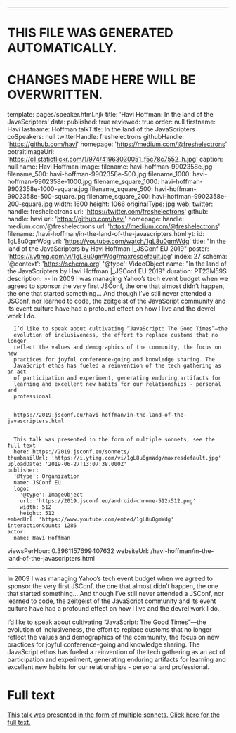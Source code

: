 ----

# THIS FILE WAS GENERATED AUTOMATICALLY.
# CHANGES MADE HERE WILL BE OVERWRITTEN.

template: pages/speaker.html.njk
title: 'Havi Hoffman: In the land of the JavaScripters'
data:
  published: true
  reviewed: true
  order: null
  firstname: Havi
  lastname: Hoffman
  talkTitle: In the land of the JavaScripters
  coSpeakers: null
  twitterHandle: freshelectrons
  githubHandle: 'https://github.com/havi'
  homepage: 'https://medium.com/@freshelectrons'
  potraitImageUrl: 'https://c1.staticflickr.com/1/974/41963030051_f5c78c7552_h.jpg'
  caption: null
  name: Havi Hoffman
  image:
    filename: havi-hoffman-9902358e.jpg
    filename_500: havi-hoffman-9902358e-500.jpg
    filename_1000: havi-hoffman-9902358e-1000.jpg
    filename_square_1000: havi-hoffman-9902358e-1000-square.jpg
    filename_square_500: havi-hoffman-9902358e-500-square.jpg
    filename_square_200: havi-hoffman-9902358e-200-square.jpg
    width: 1600
    height: 1066
    originalType: jpg
  web:
    twitter:
      handle: freshelectrons
      url: 'https://twitter.com/freshelectrons'
    github:
      handle: havi
      url: 'https://github.com/havi'
    homepage:
      handle: medium.com/@freshelectrons
      url: 'https://medium.com/@freshelectrons'
filename: /havi-hoffman/in-the-land-of-the-javascripters.html
yt:
  id: 1gL8u0gmWdg
  url: 'https://youtube.com/watch/1gL8u0gmWdg'
  title: "In the land of the JavaScripters by Havi Hoffman |\_JSConf EU 2019"
  poster: 'https://i.ytimg.com/vi/1gL8u0gmWdg/maxresdefault.jpg'
  index: 27
  schema:
    '@context': 'https://schema.org'
    '@type': VideoObject
    name: "In the land of the JavaScripters by Havi Hoffman |\_JSConf EU 2019"
    duration: PT23M59S
    description: >-
      In 2009 I was managing Yahoo’s tech event budget when we agreed to sponsor
      the very first JSConf, the one that almost didn’t happen, the one that
      started something… And though I’ve still never attended a JSConf, nor
      learned to code, the zeitgeist of the JavaScript community and its event
      culture have had a profound effect on how I live and the devrel work I do.


      I’d like to speak about cultivating “JavaScript: The Good Times”—the
      evolution of inclusiveness, the effort to replace customs that no longer
      reflect the values and demographics of the community, the focus on new
      practices for joyful conference-going and knowledge sharing. The
      JavaScript ethos has fueled a reinvention of the tech gathering as an act
      of participation and experiment, generating enduring artifacts for
      learning and excellent new habits for our relationships - personal and
      professional.


      https://2019.jsconf.eu/havi-hoffman/in-the-land-of-the-javascripters.html


      This talk was presented in the form of multiple sonnets, see the full text
      here: https://2019.jsconf.eu/sonnets/
    thumbnailUrl: 'https://i.ytimg.com/vi/1gL8u0gmWdg/maxresdefault.jpg'
    uploadDate: '2019-06-27T13:07:38.000Z'
    publisher:
      '@type': Organization
      name: JSConf EU
      logo:
        '@type': ImageObject
        url: 'https://2019.jsconf.eu/android-chrome-512x512.png'
        width: 512
        height: 512
    embedUrl: 'https://www.youtube.com/embed/1gL8u0gmWdg'
    interactionCount: 1286
    actor:
      name: Havi Hoffman
  viewsPerHour: 0.3961157699407632
  websiteUrl: /havi-hoffman/in-the-land-of-the-javascripters.html

----

In 2009 I was managing Yahoo’s tech event budget when we agreed to sponsor the
very first JSConf, the one that almost didn’t happen, the one that started
something... And though I’ve still never attended a JSConf, nor learned to
code, the zeitgeist of the JavaScript community and its event culture have had
a profound effect on how I live and the devrel work I do. 

I’d like to speak about cultivating “JavaScript: The Good Times”—the evolution
of inclusiveness, the effort to replace customs that no longer reflect the
values and demographics of the community, the focus on new practices for joyful
conference-going and knowledge sharing.  The JavaScript ethos has fueled a
reinvention of the tech gathering as an act of participation and experiment,
generating enduring artifacts for learning and excellent new habits for our
relationships - personal and professional. 

# Full text

[This talk was presented in the form of multiple sonnets. Click here for the
full text.](/sonnets/)